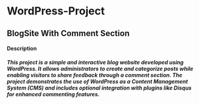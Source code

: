 # WordPress-Project
## BlogSite With Comment Section

#### Description
   #####   This project is a simple and interactive blog website developed using WordPress. It allows administrators to create and categorize posts while enabling visitors to share feedback through a comment section. The project demonstrates the use of WordPress as a Content Management System (CMS) and includes optional integration with plugins like Disqus for enhanced commenting features.
